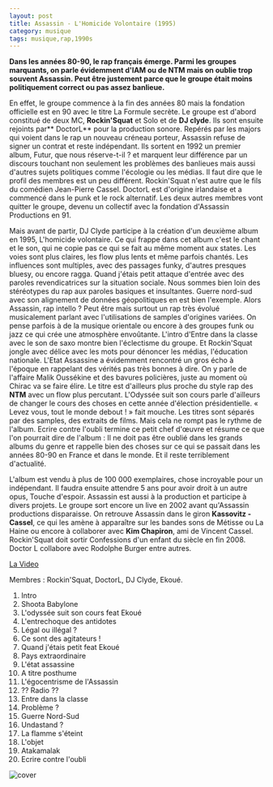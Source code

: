 ```yaml
---
layout: post
title: Assassin - L'Homicide Volontaire (1995)
category: musique
tags: musique,rap,1990s
---
```


**Dans les années 80-90, le rap français émerge. Parmi les groupes marquants, on parle évidemment d'IAM ou de NTM mais on oublie trop souvent Assassin. Peut être justement parce que le groupe était moins politiquement correct ou pas assez banlieue.**

En effet, le groupe commence à la fin des années 80 mais la fondation officielle est en 90 avec le titre La Formule secrète. Le groupe est d'abord constitué de deux MC, **Rockin'Squat** et Solo et de **DJ clyde**. Ils sont ensuite rejoints par** DoctorL** pour la production sonore. Repérés par les majors qui voient dans le rap un nouveau créneau porteur, Assassin refuse de signer un contrat et reste indépendant. Ils sortent en 1992 un premier album, Futur, que nous réserve-t-il ? et marquent leur différence par un discours touchant non seulement les problèmes des banlieues mais aussi d'autres sujets politiques comme l'écologie ou les médias. Il faut dire que le profil des membres est un peu différent. Rockin'Squat n'est autre que le fils du comédien Jean-Pierre Cassel. DoctorL est d'origine irlandaise et a commencé dans le punk et le rock alternatif. Les deux autres membres vont quitter le groupe, devenu un collectif avec la fondation d'Assassin Productions en 91.

Mais avant de partir, DJ Clyde participe à la création d'un deuxième album en 1995, L'homicide volontaire. Ce qui frappe dans cet album c'est le chant et le son, qui ne copie pas ce qui se fait au même moment aux states. Les voies sont plus claires, les flow plus lents et même parfois chantés. Les influences sont multiples, avec des passages funky, d'autres presques bluesy, ou encore ragga. Quand j'étais petit attaque d'entrée avec des paroles revendicatrices sur la situation sociale. Nous sommes bien loin des stéréotypes du rap aux paroles basiques et insultantes. Guerre nord-sud avec son alignement de données géopolitiques en est bien l'exemple. Alors Assassin, rap intello ? Peut être mais surtout un rap très évolué musicalement parlant avec l'utilisations de samples d'origines variées. On pense parfois à de la musique orientale ou encore à des groupes funk ou jazz ce qui crée une atmosphère envoûtante. L'intro d'Entre dans la classe avec le son de saxo montre bien l'éclectisme du groupe. Et Rockin'Squat jongle avec délice avec les mots pour dénoncer les médias, l'éducation nationale. L'Etat Assassine a évidemment rencontré un gros écho à l'époque en rappelant des vérités pas très bonnes à dire. On y parle de l'affaire Malik Oussékine et des bavures policières, juste au moment où Chirac va se faire élire. Le titre est d'ailleurs plus proche du style rap des **NTM** avec un flow plus percutant. L'Odyssée suit son cours parle d'ailleurs de changer le cours des choses en cette année d'élection présidentielle. « Levez vous, tout le monde debout ! » fait mouche. Les titres sont séparés par des samples, des extraits de films. Mais cela ne rompt pas le rythme de l'album. Ecrire contre l'oubli termine ce petit chef d'œuvre et résume ce que l'on pourrait dire de l'album : Il ne doit pas être oublié dans les grands albums du genre et rappelle bien des choses sur ce qui se passait dans les années 80-90 en France et dans le monde. Et il reste terriblement d'actualité.

L'album est vendu à plus de 100 000 exemplaires, chose incroyable pour un indépendant. Il faudra ensuite attendre 5 ans pour avoir droit à un autre opus, Touche d'espoir. Assassin est aussi à la production et participe à divers projets. Le groupe sort encore un live en 2002 avant qu'Assassin productions disparaisse. On retrouve Assassin dans le giron **Kassovitz - Cassel**, ce qui les amène à apparaître sur les bandes sons de Métisse ou La Haine ou encore à collaborer avec **Kim Chapiron**, ami de Vincent Cassel. Rockin'Squat doit sortir Confessions d'un enfant du siècle en fin 2008. Doctor L collabore avec Rodolphe Burger entre autres.

[La Video](https://www.youtube.com/watch?v=fyicwhv3OLw)

Membres : Rockin'Squat, DoctorL, DJ Clyde, Ekoué.

1. Intro
2. Shoota Babylone
3. L'odyssée suit son cours feat Ekoué
4. L'entrechoque des antidotes
5. Légal ou illégal ? 
6. Ce sont des agitateurs !
7. Quand j'étais petit feat Ekoué
8. Pays extraordinaire 
9. L'état assassine 
10. A titre posthume 
11. L'égocentrisme de l'Assassin 
12. ?? Radio ?? 
13. Entre dans la classe 
14. Problème ? 
15. Guerre Nord-Sud 
16. Undastand ? 
17. La flamme s'éteint 
18. L'objet 
19. Atakamalak 
20. Ecrire contre l'oubli

![cover](http://cheziceman.files.wordpress.com/2010/09/assassinhomicide1.jpg)


